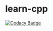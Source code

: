 # learn-cpp

[![Codacy Badge](https://api.codacy.com/project/badge/Grade/36627df4f5fc462b850fb0a0589ef11e)](https://www.codacy.com?utm_source=github.com&amp;utm_medium=referral&amp;utm_content=Kailash23/learn-cpp&amp;utm_campaign=Badge_Grade)


